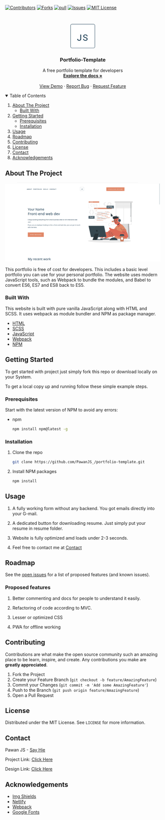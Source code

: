 <!-- PROJECT SHIELDS -->
<!--
*** I'm using markdown "reference style" links for readability.
*** Reference links are enclosed in brackets [ ] instead of parentheses ( ).
*** See the bottom of this document for the declaration of the reference variables
*** for contributors-url, forks-url, etc. This is an optional, concise syntax you may use.
*** https://www.markdownguide.org/basic-syntax/#reference-style-links
-->

[![Contributors][contributors-shield]][contributors-url]
[![Forks][forks-shield]][forks-url]
[![pull][pull-requests-shield]][pull-requests-url]
[![Issues][issues-shield]][issues-url]
[![MIT License][license-shield]][license-url]

<!-- PROJECT LOGO -->
<br />
<p align="center">
  <a href="https://portfolio-template-by-pawanjs.netlify.app/">
    <img src="./src/images/logo.svg" alt="Logo" width="80" height="80">
  </a>

  <h3 align="center">Portfolio-Template</h3>

  <p align="center">
    A free portfolio template for developers
    <br />
    <a href="#about-the-project"><strong>Explore the docs »</strong></a>
    <br />
    <br />
    <a href="https://portfolio-template-by-pawanjs.netlify.app/">View Demo</a>
    ·
    <a href="https://github.com/PawanJS/portfolio-template/issues">Report Bug</a>
    ·
    <a href="https://github.com/PawanJS/portfolio-template/issues">Request Feature</a>
  </p>
</p>

<!-- TABLE OF CONTENTS -->
<details open="open">
  <summary>Table of Contents</summary>
  <ol>
    <li>
      <a href="#about-the-project">About The Project</a>
      <ul>
        <li><a href="#built-with">Built With</a></li>
      </ul>
    </li>
    <li>
      <a href="#getting-started">Getting Started</a>
      <ul>
        <li><a href="#prerequisites">Prerequisites</a></li>
        <li><a href="#installation">Installation</a></li>
      </ul>
    </li>
    <li><a href="#usage">Usage</a></li>
    <li><a href="#roadmap">Roadmap</a></li>
    <li><a href="#contributing">Contributing</a></li>
    <li><a href="#license">License</a></li>
    <li><a href="#contact">Contact</a></li>
    <li><a href="#acknowledgements">Acknowledgements</a></li>
  </ol>
</details>

<!-- ABOUT THE PROJECT -->

## About The Project

[![Product Name Screen Shot][product-screenshot]](https://portfolio-template-by-pawanjs.netlify.app/)

This portfolio is free of cost for developers. This includes a basic level portfolio you can use for your personal portfolio. The website uses modern JavaScript tools, such as Webpack to bundle the modules, and Babel to convert ES6, ES7 and ES8 back to ES5.

### Built With

This website is built with pure vanilla JavaScript along with HTML and SCSS. It uses webpack as module bundler and NPM as package manager.

- [HTML](https://developer.mozilla.org/en-US/docs/Web/HTML)
- [SCSS](https://sass-lang.com/)
- [JavaScript](https://developer.mozilla.org/en-US/docs/Web/javascript)
- [Webpack](https://webpack.js.org/)
- [NPM](https://www.npmjs.com/)

<!-- GETTING STARTED -->

## Getting Started

To get started with project just simply fork this repo or download locally on your System.

To get a local copy up and running follow these simple example steps.

### Prerequisites

Start with the latest version of NPM to avoid any errors:

- npm
  ```sh
  npm install npm@latest -g
  ```

### Installation

1. Clone the repo
   ```sh
   git clone https://github.com/PawanJS_/portfolio-template.git
   ```
2. Install NPM packages
   ```sh
   npm install
   ```

<!-- USAGE EXAMPLES -->

## Usage

1. A fully working form without any backend. You got emails directly into your G-mail.

2. A dedicated button for downloading resume. Just simply put your resume in resume folder.

3. Website is fully optimized amd loads under 2-3 seconds.

4. Feel free to contact me at [Contact](https://www.pawanjs.xyz/)

<!-- ROADMAP -->

## Roadmap

See the [open issues](https://github.com/PawanJS/portfolio-template/issues) for a list of proposed features (and known issues).

### Proposed features

1. Better commenting and docs for people to understand it easily.

2. Refactoring of code according to MVC.

3. Lesser or optimized CSS

4. PWA for offline working

<!-- CONTRIBUTING -->

## Contributing

Contributions are what make the open source community such an amazing place to be learn, inspire, and create. Any contributions you make are **greatly appreciated**.

1. Fork the Project
2. Create your Feature Branch (`git checkout -b feature/AmazingFeature`)
3. Commit your Changes (`git commit -m 'Add some AmazingFeature'`)
4. Push to the Branch (`git push origin feature/AmazingFeature`)
5. Open a Pull Request

<!-- LICENSE -->

## License

Distributed under the MIT License. See `LICENSE` for more information.

<!-- CONTACT -->

## Contact

Pawan JS - [Say Hie](https://www.pawanjs.xyz/#contact)

Project Link: [Click Here](https://github.com/PawanJS/portfolio-template)

Design Link: [Click Here](https://www.figma.com/file/b5aknDwLMYXp7ZAEmK2oD6/Portfolio?node-id=0%3A1)

<!-- ACKNOWLEDGEMENTS -->

## Acknowledgements

- [Img Shields](https://shields.io)
- [Netlify](https://www.netlify.com/)
- [Webpack](https://webpack.js.org/)
- [Google Fonts](https://fonts.google.com/)

<!-- MARKDOWN LINKS & IMAGES -->
<!-- https://www.markdownguide.org/basic-syntax/#reference-style-links -->

[contributors-shield]: https://img.shields.io/github/contributors/PawanJS/forkify?color=green&style=for-the-badge
[contributors-url]: https://github.com/PawanJS/portfolio-template/graphs/contributors
[forks-shield]: https://img.shields.io/github/forks/PawanJS/forkify?style=for-the-badge
[forks-url]: https://github.com/PawanJS/portfolio-template/network/members
[pull-requests-shield]: https://img.shields.io/github/issues-pr/PawanJS/forkify?style=for-the-badge
[pull-requests-url]: https://github.com/PawanJS/portfolio-template/pulls
[issues-shield]: https://img.shields.io/bitbucket/issues/PawanJS/forkify?style=for-the-badge
[issues-url]: https://github.com/PawanJS/portfolio-template/issues
[license-shield]: https://img.shields.io/apm/l/vim-mode?label=LICENSE&style=for-the-badge
[license-url]: https://github.com/PawanJS/portfolio-template/blob/master/LICENSE.txt
[product-screenshot]: ./src/images/screenshot.jpg
